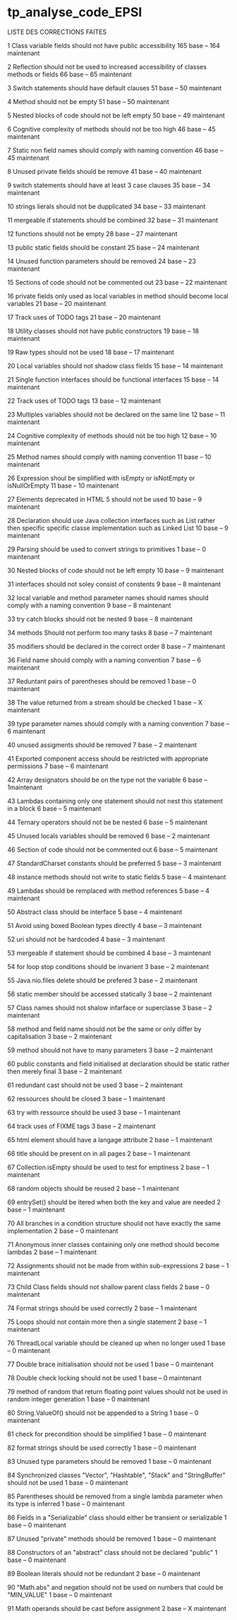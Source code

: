 # tp_analyse_code_EPSI
LISTE DES CORRECTIONS FAITES

1 Class variable fields should not have public accessibility
165 base – 164 maintenant

2 Reflection should not be used to increased accessibility of classes methods or fields
66 base – 65 maintenant

3 Switch statements should have default clauses
51 base – 50 maintenant

4 Method should not be empty 
51 base – 50 maintenant

5 Nested blocks of code should not be left empty
50 base – 49 maintenant

6 Cognitive complexity of methods should not be too high
46 base – 45 maintenant

7 Static non field names should comply with naming convention
46 base – 45 maintenant

8 Unused private fields should be remove
41 base – 40 maintenant 

9 switch statements should have at least 3 case clauses
35 base – 34 maintenant

10 strings lierals should not be dupplicated 
34 base – 33 maintenant

11 mergeable if statements should be combined 
32 base – 31 maintenant

12 functions should not be empty
28 base – 27 maintenant

13 public static fields should be constant 
25 base – 24 maintenant

14  Unused function parameters should be removed
24 base – 23 maintenant

15  Sections of code should not be commented out
23 base – 22 maintenant

16  private fields only used as local variables in method should become local variables
21 base – 20 maintenant

17  Track uses of TODO tags
21 base – 20 maintenant

18  Utility classes should not have public constructors
19 base – 18 maintenant

19  Raw types should not be used
18 base – 17 maintenant

20  Local variables should not shadow class fields
15 base – 14 maintenant

21  Single function interfaces should be functional interfaces
15 base – 14 maintenant

22  Track uses of TODO tags
13 base – 12 maintenant

23  Multiples variables should not be declared on the same line
12 base – 11 maintenant

24  Cognitive complexity of methods should not be too high
12 base – 10 maintenant

25  Method names should comply with naming convention
11 base – 10 maintenant

26  Expression shoul be simplified with isEmpty or isNotEmpty or isNullOrEmpty
11 base – 10 maintenant

27  Elements deprecated in HTML 5 should not be used 
10 base – 9 maintenant

28  Declaration should use Java collection interfaces such as List rather then specific specific classe implementation such as Linked List
10 base – 9 maintenant

29  Parsing should be used to convert strings to primitives
1 base – 0 maintenant

30  Nested blocks of code should not be left empty
10 base – 9 maintenant

31  interfaces should not soley consist of constents
9 base – 8 maintenant

32 local variable and method parameter names should names should comply with a naming convention
9 base – 8 maintenant

33 try catch blocks should not be nested
9 base – 8 maintenant

34 methods Should not perform too many tasks
8 base – 7 maintenant

35 modifiers should be declared in the correct order
8 base – 7 maintenant

36 Field name should comply with a naming convention
7 base – 6 maintenant

37 Reduntant pairs of parentheses should be removed
1 base – 0 maintenant 

38 The value returned from a stream should be checked
1 base – X maintenant

39 type parameter names should comply with a naming convention
7 base – 6 maintenant

40 unused assigments should be removed
7 base – 2 maintenant

41 Exported component access should be restricted with appropriate permissions
7 base – 6 maintenant

42 Array designators should be on the type not the variable
6 base – 1maintenant

43 Lambdas containing only one statement should not nest this statement in a block
6 base – 5 maintenant

44 Ternary operators should not be be nested
6 base – 5 maintenant

45 Unused locals variables should be removed
6 base – 2 maintenant

46 Section of code should not be commented out
6 base – 5 maintenant

47 StandardCharset constants should be preferred
5 base – 3 maintenant

48 instance methods should not write to static fields
5 base – 4 maintenant

49 Lambdas should be remplaced with method references
5 base – 4 maintenant

50 Abstract class should be interface
5 base – 4 maintenant

51 Avoid using boxed Boolean types directly
4 base – 3 maintenant

52 uri should not be hardcoded 
4 base – 3 maintenant

53 mergeable if statement should be combined
4 base – 3 maintenant

54 for loop stop conditions should be invarient
3 base – 2 maintenant

55 Java.nio.files delete should be prefered
3 base – 2 maintenant

56 static member should be accessed statically
3 base – 2 maintenant

57 Class names should not shalow infarface or superclasse
3 base – 2 maintenant

58 method and field name should not be the same or only differ by capitalisation
3 base – 2 maintenant

59 method should not have to many parameters
3 base – 2 maintenant

60 public constants and field initialised at declaration should be static rather then merely final
3 base – 2 maintenant

61 redundant cast should not be used
3 base – 2 maintenant

62 ressources should be closed 
3 base – 1 maintenant

63 try with ressource should be used 
3 base – 1 maintenant

64 track uses of FIXME tags
3 base – 2 maintenant

65 html element should have a langage attribute
2 base – 1 maintenant

66 title should be present on in all pages
2 base – 1 maintenant

67 Collection.isEmpty should be used to test for emptiness
2 base – 1 maintenant

68 random objects should be reused
2 base – 1 maintenant

69 entrySet() should be itered when both  the key and value are needed
2 base – 1 maintenant

70 All branches in a condition structure should not have exactly the same implementation
2 base – 0 maintenant

71 Anonymous inner classes containing only one method  should become lambdas
2 base – 1 maintenant

72 Assignments should not be made  from within sub-expressions
2 base – 1 maintenant

73 Child Class fields should not shallow parent class fields
2 base – 0 maintenant

74 Format strings should be used correctly
2 base – 1 maintenant

75 Loops should not contain more then a single statement
2 base – 1 maintenant

76 ThreadLocal variable should be cleaned up when no longer used
1 base – 0 maintenant

77 Double brace initialisation should not be used
1 base – 0 maintenant

78 Double check locking should not be used 
1 base – 0 maintenant

79 method of random that return floating point values should not be used in random integer generation
1 base – 0 maintenant

80 String.ValueOf() should not be appended to a String
1 base – 0 maintenant

81 check for precondition should be simplified
1 base – 0 maintenant

82 format strings should be used correctly
1 base – 0 maintenant

83 Unused type parameters should be removed
1 base – 0 maintenant

84 Synchronized classes "Vector", "Hashtable", "Stack" and "StringBuffer" should not be used
1 base – 0 maintenant

85 Parentheses should be removed from a single lambda parameter when its type is inferred
1 base – 0 maintenant

86 Fields in a "Serializable" class should either be transient or serializable
1 base – 0 maintenant

87 Unused "private" methods should be removed
1 base – 0 maintenant

88 Constructors of an "abstract" class should not be declared "public"
1 base – 0 maintenant

89 Boolean literals should not be redundant
2 base – 0 maintenant

90 "Math.abs" and negation should not be used on numbers that could be "MIN_VALUE"
1 base – 0 maintenant

91 Math operands should be cast before assignment
2 base – X maintenant
